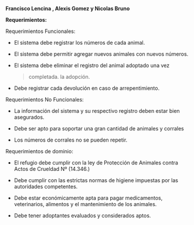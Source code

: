 **Francisco Lencina , Alexis Gomez y Nicolas Bruno**

**Requerimientos:**

Requerimientos Funcionales:

-   El sistema debe registrar los números de cada animal.

-   El sistema debe permitir agregar nuevos animales con nuevos números.

-   El sistema debe eliminar el registro del animal adoptado una vez
    > completada. la adopción.

-   Debe registrar cada devolución en caso de arrepentimiento.

Requerimientos No Funcionales:

-   La información del sistema y su respectivo registro deben estar bien asegurados.

-   Debe ser apto para soportar una gran cantidad de animales y corrales

-   Los números de corrales no se pueden repetir.

Requerimientos de dominio:

-   El refugio debe cumplir con la ley de Protección de Animales contra Actos de Crueldad Nº (14.346.)

-   Debe cumplir con las estrictas normas de higiene impuestas por las autoridades competentes.

-   Debe estar económicamente apta para pagar medicamentos, veterinarios, alimentos y el mantenimiento de los animales.

-   Debe tener adoptantes evaluados y considerados aptos.
